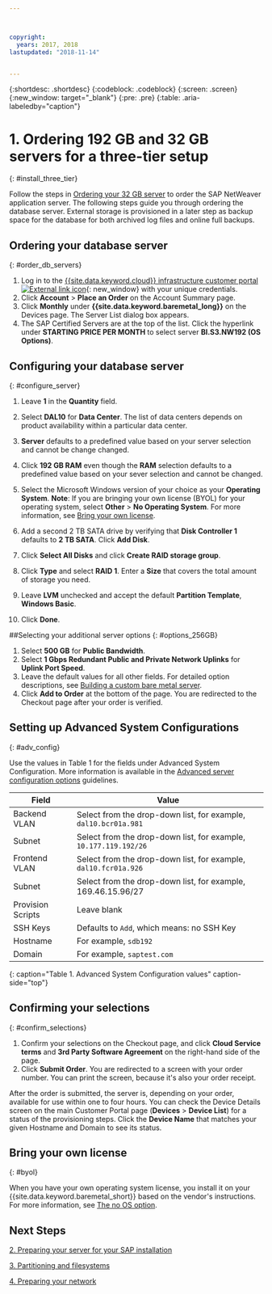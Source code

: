 ```yaml
---



copyright:
  years: 2017, 2018
lastupdated: "2018-11-14"


---
```


{:shortdesc: .shortdesc}
{:codeblock: .codeblock}
{:screen: .screen}
{:new_window: target="_blank"}
{:pre: .pre}
{:table: .aria-labeledby="caption"}

# 1. Ordering  192 GB and 32 GB servers for a three-tier setup
{: #install_three_tier}

Follow the steps in [Ordering your 32 GB server](/docs/infrastructure/sap-netweaver-ms-qrg/ms-set-up-infrastructure-32GB.html#order_32GB) to order the SAP NetWeaver application server. The following steps guide you through ordering the database server. External storage is provisioned in a later step as backup space for the database for both archived log files and online full backups.

## Ordering your database server
{: #order_db_servers}

1. Log in to the [{{site.data.keyword.cloud}} infrastructure customer portal ![External link icon](../icons/launch-glyph.svg "External link icon")](https://control.softlayer.com){: new_window} with your unique credentials.
2. Click **Account** > **Place an Order** on the Account Summary page.
3. Click **Monthly** under **{{site.data.keyword.baremetal_long}}** on the Devices page. The Server List dialog box appears.
4. The SAP Certified Servers are at the top of the list. Click the hyperlink under **STARTING PRICE PER MONTH** to select server **BI.S3.NW192 (OS Options)**.

## Configuring your database server
{: #configure_server}

1. Leave **1** in the **Quantity** field.
2. Select **DAL10** for **Data Center**. The list of data centers depends on product availability within a particular data center.
3. **Server** defaults to a predefined value based on your server selection and cannot be change changed.
4. Click **192 GB RAM** even though the **RAM** selection defaults to a predefined value based on your sever selection and cannot be changed.
5. Select the Microsoft Windows version of your choice as your **Operating System**. **Note**: If you are bringing your own license (BYOL) for your operating system, select **Other** > **No Operating System**. For more information, see [Bring your own license](#byol).

6. Add a second 2 TB SATA drive by verifying that **Disk Controller 1** defaults to **2 TB SATA**. Click **Add Disk**.
7. Click **Select All Disks** and click **Create RAID storage group**.
8. Click **Type** and select **RAID 1**. Enter a **Size** that covers the total amount of storage you need.
9. Leave **LVM** unchecked and accept the default **Partition Template**, **Windows Basic**.
10. Click **Done**.

##Selecting your additional server options
{: #options_256GB}

1. Select **500 GB** for **Public Bandwidth**.
2. Select **1 Gbps Redundant Public and Private Network Uplinks** for **Uplink Port Speed**.
3. Leave the default values for all other fields. For detailed option descriptions, see [Building a custom bare metal server](/docs/bare-metal/baremetal-provision.html#addl-server-options).
4. Click **Add to Order** at the bottom of the page. You are redirected to the Checkout page after your order is verified.

## Setting up Advanced System Configurations
{: #adv_config}

Use the values in Table 1 for the fields under Advanced System Configuration. More information is available in the [Advanced server configuration options](/docs/bare-metal/baremetal-provision.html#adv-system-config) guidelines.

|              Field               |      Value                                                           |
| -------------------------------- | -------------------------------------------------------------------- |
|Backend VLAN                      | Select from the drop-down list, for example, `dal10.bcr01a.981`      |
|Subnet                            | Select from the drop-down list, for example, `10.177.119.192/26`     |
|Frontend VLAN                     | Select from the drop-down list, for example, `dal10.fcr01a.926`      |
|Subnet                            | Select from the drop-down list, for example, 169.46.15.96/27         |
|Provision Scripts                 | Leave blank                                                          |
|SSH Keys                          | Defaults to `Add`, which means: no SSH Key                           |
|Hostname                          | For example, `sdb192`                                                |
|Domain                            | For example, `saptest.com`                                           |
{: caption="Table 1. Advanced System Configuration values" caption-side="top"}

## Confirming your selections
{: #confirm_selections}

1. Confirm your selections on the Checkout page, and click **Cloud Service terms** and **3rd Party Software Agreement** on the right-hand side of the page.
2. Click **Submit Order**. You are redirected to a screen with your order number. You can print the screen, because it's also your order receipt.

After the order is submitted, the server is, depending on your order, available for use within one to four hours. You can check the Device Details screen on the main Customer Portal page (**Devices** > **Device List**) for a status of the provisioning steps. Click the **Device Name** that matches your given Hostname and Domain to see its status.

## Bring your own license
{: #byol}

When you have your own operating system license, you install it on your {{site.data.keyword.baremetal_short}} based on the vendor's instructions. For more information, see [The no OS option](/docs/bare-metal/introduction-no-os.html#how-to-install-an-operating-system-on-a-no-os-server-).

## Next Steps

  [2. Preparing your server for your SAP installation](/docs/infrastructure/sap-netweaver-ms-qrg/ms-prepare-server-256GB.html)

  [3. Partitioning and filesystems](/docs/infrastructure/sap-netweaver-ms-qrg/ms-partition-256GB.html)

  [4. Preparing your network](/docs/infrastructure/sap-netweaver-ms-qrg/ms-prepare-network.html#network)
